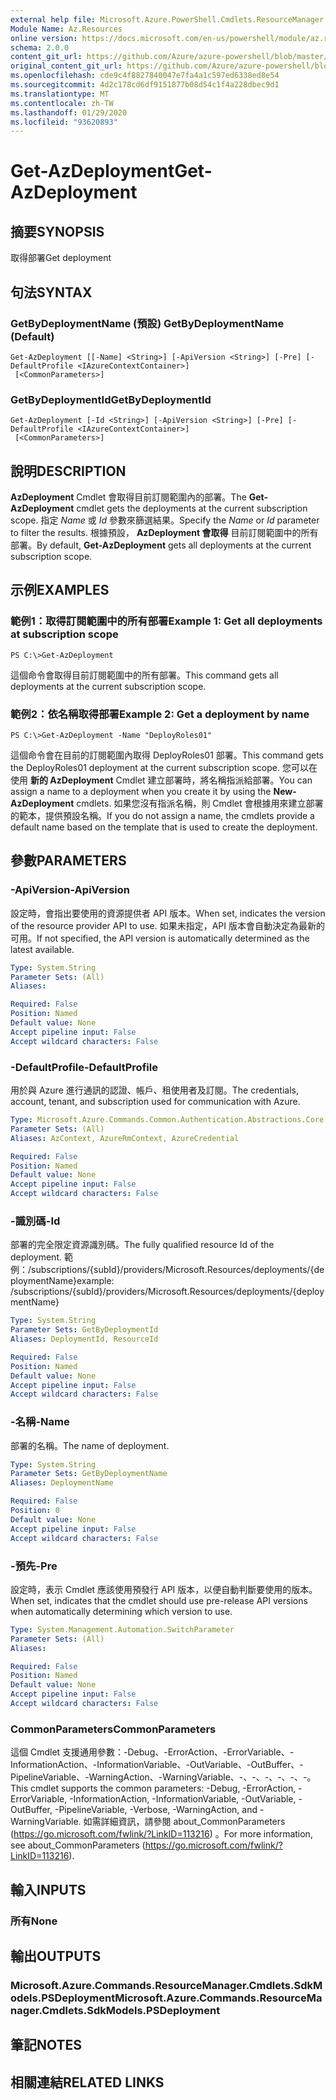 ```yaml
---
external help file: Microsoft.Azure.PowerShell.Cmdlets.ResourceManager.dll-Help.xml
Module Name: Az.Resources
online version: https://docs.microsoft.com/en-us/powershell/module/az.resources/get-azdeployment
schema: 2.0.0
content_git_url: https://github.com/Azure/azure-powershell/blob/master/src/Resources/Resources/help/Get-AzDeployment.md
original_content_git_url: https://github.com/Azure/azure-powershell/blob/master/src/Resources/Resources/help/Get-AzDeployment.md
ms.openlocfilehash: cde9c4f8827840047e7fa4a1c597ed6338ed8e54
ms.sourcegitcommit: 4d2c178cd6df9151877b08d54c1f4a228dbec9d1
ms.translationtype: MT
ms.contentlocale: zh-TW
ms.lasthandoff: 01/29/2020
ms.locfileid: "93620893"
---
```

# <span data-ttu-id="0cd9b-101">Get-AzDeployment</span><span class="sxs-lookup"><span data-stu-id="0cd9b-101">Get-AzDeployment</span></span>

## <span data-ttu-id="0cd9b-102">摘要</span><span class="sxs-lookup"><span data-stu-id="0cd9b-102">SYNOPSIS</span></span>
<span data-ttu-id="0cd9b-103">取得部署</span><span class="sxs-lookup"><span data-stu-id="0cd9b-103">Get deployment</span></span>

## <span data-ttu-id="0cd9b-104">句法</span><span class="sxs-lookup"><span data-stu-id="0cd9b-104">SYNTAX</span></span>

### <span data-ttu-id="0cd9b-105">GetByDeploymentName (預設) </span><span class="sxs-lookup"><span data-stu-id="0cd9b-105">GetByDeploymentName (Default)</span></span>
```
Get-AzDeployment [[-Name] <String>] [-ApiVersion <String>] [-Pre] [-DefaultProfile <IAzureContextContainer>]
 [<CommonParameters>]
```

### <span data-ttu-id="0cd9b-106">GetByDeploymentId</span><span class="sxs-lookup"><span data-stu-id="0cd9b-106">GetByDeploymentId</span></span>
```
Get-AzDeployment [-Id <String>] [-ApiVersion <String>] [-Pre] [-DefaultProfile <IAzureContextContainer>]
 [<CommonParameters>]
```

## <span data-ttu-id="0cd9b-107">說明</span><span class="sxs-lookup"><span data-stu-id="0cd9b-107">DESCRIPTION</span></span>
<span data-ttu-id="0cd9b-108">**AzDeployment** Cmdlet 會取得目前訂閱範圍內的部署。</span><span class="sxs-lookup"><span data-stu-id="0cd9b-108">The **Get-AzDeployment** cmdlet gets the deployments at the current subscription scope.</span></span>
<span data-ttu-id="0cd9b-109">指定 *Name* 或 *Id* 參數來篩選結果。</span><span class="sxs-lookup"><span data-stu-id="0cd9b-109">Specify the *Name* or *Id* parameter to filter the results.</span></span>
<span data-ttu-id="0cd9b-110">根據預設， **AzDeployment 會取得** 目前訂閱範圍中的所有部署。</span><span class="sxs-lookup"><span data-stu-id="0cd9b-110">By default, **Get-AzDeployment** gets all deployments at the current subscription scope.</span></span>

## <span data-ttu-id="0cd9b-111">示例</span><span class="sxs-lookup"><span data-stu-id="0cd9b-111">EXAMPLES</span></span>

### <span data-ttu-id="0cd9b-112">範例1：取得訂閱範圍中的所有部署</span><span class="sxs-lookup"><span data-stu-id="0cd9b-112">Example 1: Get all deployments at subscription scope</span></span>
```
PS C:\>Get-AzDeployment
```

<span data-ttu-id="0cd9b-113">這個命令會取得目前訂閱範圍中的所有部署。</span><span class="sxs-lookup"><span data-stu-id="0cd9b-113">This command gets all deployments at the current subscription scope.</span></span>

### <span data-ttu-id="0cd9b-114">範例2：依名稱取得部署</span><span class="sxs-lookup"><span data-stu-id="0cd9b-114">Example 2: Get a deployment by name</span></span>
```
PS C:\>Get-AzDeployment -Name "DeployRoles01"
```

<span data-ttu-id="0cd9b-115">這個命令會在目前的訂閱範圍內取得 DeployRoles01 部署。</span><span class="sxs-lookup"><span data-stu-id="0cd9b-115">This command gets the DeployRoles01 deployment at the current subscription scope.</span></span>
<span data-ttu-id="0cd9b-116">您可以在使用 **新的 AzDeployment** Cmdlet 建立部署時，將名稱指派給部署。</span><span class="sxs-lookup"><span data-stu-id="0cd9b-116">You can assign a name to a deployment when you create it by using the **New-AzDeployment** cmdlets.</span></span>
<span data-ttu-id="0cd9b-117">如果您沒有指派名稱，則 Cmdlet 會根據用來建立部署的範本，提供預設名稱。</span><span class="sxs-lookup"><span data-stu-id="0cd9b-117">If you do not assign a name, the cmdlets provide a default name based on the template that is used to create the deployment.</span></span>

## <span data-ttu-id="0cd9b-118">參數</span><span class="sxs-lookup"><span data-stu-id="0cd9b-118">PARAMETERS</span></span>

### <span data-ttu-id="0cd9b-119">-ApiVersion</span><span class="sxs-lookup"><span data-stu-id="0cd9b-119">-ApiVersion</span></span>
<span data-ttu-id="0cd9b-120">設定時，會指出要使用的資源提供者 API 版本。</span><span class="sxs-lookup"><span data-stu-id="0cd9b-120">When set, indicates the version of the resource provider API to use.</span></span>
<span data-ttu-id="0cd9b-121">如果未指定，API 版本會自動決定為最新的可用。</span><span class="sxs-lookup"><span data-stu-id="0cd9b-121">If not specified, the API version is automatically determined as the latest available.</span></span>

```yaml
Type: System.String
Parameter Sets: (All)
Aliases:

Required: False
Position: Named
Default value: None
Accept pipeline input: False
Accept wildcard characters: False
```

### <span data-ttu-id="0cd9b-122">-DefaultProfile</span><span class="sxs-lookup"><span data-stu-id="0cd9b-122">-DefaultProfile</span></span>
<span data-ttu-id="0cd9b-123">用於與 Azure 進行通訊的認證、帳戶、租使用者及訂閱。</span><span class="sxs-lookup"><span data-stu-id="0cd9b-123">The credentials, account, tenant, and subscription used for communication with Azure.</span></span>

```yaml
Type: Microsoft.Azure.Commands.Common.Authentication.Abstractions.Core.IAzureContextContainer
Parameter Sets: (All)
Aliases: AzContext, AzureRmContext, AzureCredential

Required: False
Position: Named
Default value: None
Accept pipeline input: False
Accept wildcard characters: False
```

### <span data-ttu-id="0cd9b-124">-識別碼</span><span class="sxs-lookup"><span data-stu-id="0cd9b-124">-Id</span></span>
<span data-ttu-id="0cd9b-125">部署的完全限定資源識別碼。</span><span class="sxs-lookup"><span data-stu-id="0cd9b-125">The fully qualified resource Id of the deployment.</span></span>
<span data-ttu-id="0cd9b-126">範例：/subscriptions/{subId}/providers/Microsoft.Resources/deployments/{deploymentName}</span><span class="sxs-lookup"><span data-stu-id="0cd9b-126">example: /subscriptions/{subId}/providers/Microsoft.Resources/deployments/{deploymentName}</span></span>

```yaml
Type: System.String
Parameter Sets: GetByDeploymentId
Aliases: DeploymentId, ResourceId

Required: False
Position: Named
Default value: None
Accept pipeline input: False
Accept wildcard characters: False
```

### <span data-ttu-id="0cd9b-127">-名稱</span><span class="sxs-lookup"><span data-stu-id="0cd9b-127">-Name</span></span>
<span data-ttu-id="0cd9b-128">部署的名稱。</span><span class="sxs-lookup"><span data-stu-id="0cd9b-128">The name of deployment.</span></span>

```yaml
Type: System.String
Parameter Sets: GetByDeploymentName
Aliases: DeploymentName

Required: False
Position: 0
Default value: None
Accept pipeline input: False
Accept wildcard characters: False
```

### <span data-ttu-id="0cd9b-129">-預先</span><span class="sxs-lookup"><span data-stu-id="0cd9b-129">-Pre</span></span>
<span data-ttu-id="0cd9b-130">設定時，表示 Cmdlet 應該使用預發行 API 版本，以便自動判斷要使用的版本。</span><span class="sxs-lookup"><span data-stu-id="0cd9b-130">When set, indicates that the cmdlet should use pre-release API versions when automatically determining which version to use.</span></span>

```yaml
Type: System.Management.Automation.SwitchParameter
Parameter Sets: (All)
Aliases:

Required: False
Position: Named
Default value: None
Accept pipeline input: False
Accept wildcard characters: False
```

### <span data-ttu-id="0cd9b-131">CommonParameters</span><span class="sxs-lookup"><span data-stu-id="0cd9b-131">CommonParameters</span></span>
<span data-ttu-id="0cd9b-132">這個 Cmdlet 支援通用參數：-Debug、-ErrorAction、-ErrorVariable、-InformationAction、-InformationVariable、-OutVariable、-OutBuffer、-PipelineVariable、-WarningAction、-WarningVariable、-、-、-、-、-、-。</span><span class="sxs-lookup"><span data-stu-id="0cd9b-132">This cmdlet supports the common parameters: -Debug, -ErrorAction, -ErrorVariable, -InformationAction, -InformationVariable, -OutVariable, -OutBuffer, -PipelineVariable, -Verbose, -WarningAction, and -WarningVariable.</span></span> <span data-ttu-id="0cd9b-133">如需詳細資訊，請參閱 about_CommonParameters (https://go.microsoft.com/fwlink/?LinkID=113216) 。</span><span class="sxs-lookup"><span data-stu-id="0cd9b-133">For more information, see about_CommonParameters (https://go.microsoft.com/fwlink/?LinkID=113216).</span></span>

## <span data-ttu-id="0cd9b-134">輸入</span><span class="sxs-lookup"><span data-stu-id="0cd9b-134">INPUTS</span></span>

### <span data-ttu-id="0cd9b-135">所有</span><span class="sxs-lookup"><span data-stu-id="0cd9b-135">None</span></span>

## <span data-ttu-id="0cd9b-136">輸出</span><span class="sxs-lookup"><span data-stu-id="0cd9b-136">OUTPUTS</span></span>

### <span data-ttu-id="0cd9b-137">Microsoft.Azure.Commands.ResourceManager.Cmdlets.SdkModels.PSDeployment</span><span class="sxs-lookup"><span data-stu-id="0cd9b-137">Microsoft.Azure.Commands.ResourceManager.Cmdlets.SdkModels.PSDeployment</span></span>

## <span data-ttu-id="0cd9b-138">筆記</span><span class="sxs-lookup"><span data-stu-id="0cd9b-138">NOTES</span></span>

## <span data-ttu-id="0cd9b-139">相關連結</span><span class="sxs-lookup"><span data-stu-id="0cd9b-139">RELATED LINKS</span></span>
